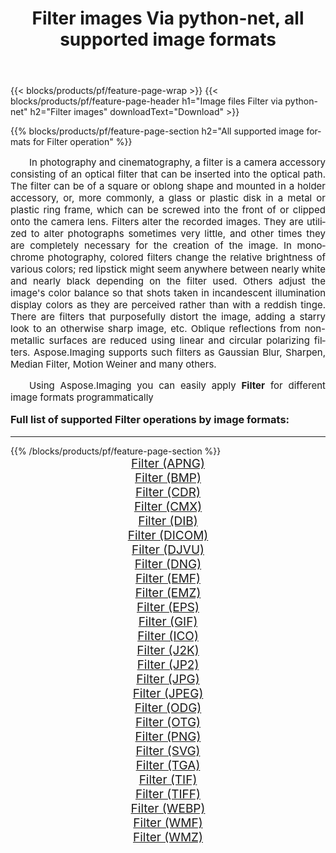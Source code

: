 ﻿---
title: Filter images Via python-net, all supported image formats 
weight: 3920
url: /de/python-net/filter/ 
lang: de
langdirlevel: 2
locales: zh-hans,ja,it,ru,de,es,fr,nl,id,lt,pl,pt,vi,tr,ko,zh-hant,ar,hi,th,sv,cs,uk,he
description: Using Aspose.Imaging you can easily Filter images Via python-net
---

{{< blocks/products/pf/feature-page-wrap >}}
{{< blocks/products/pf/feature-page-header h1="Image files Filter via python-net" h2="Filter images" downloadText="Download" >}}


{{% blocks/products/pf/feature-page-section  h2="All supported image formats for Filter operation" %}}
<p align="justify" style="text-indent:2em;font-size:15px;">
In photography and cinematography, a filter is a camera accessory consisting of an optical filter that can be inserted into the optical path. The filter can be of a square or oblong shape and mounted in a holder accessory, or, more commonly, a glass or plastic disk in a metal or plastic ring frame, which can be screwed into the front of or clipped onto the camera lens. Filters alter the recorded images. They are utilized to alter photographs sometimes very little, and other times they are completely necessary for the creation of the image. In monochrome photography, colored filters change the relative brightness of various colors; red lipstick might seem anywhere between nearly white and nearly black depending on the filter used. Others adjust the image's color balance so that shots taken in incandescent illumination display colors as they are perceived rather than with a reddish tinge. There are filters that purposefully distort the image, adding a starry look to an otherwise sharp image, etc. Oblique reflections from non-metallic surfaces are reduced using linear and circular polarizing filters. Aspose.Imaging supports such filters as Gaussian Blur, Sharpen, Median Filter, Motion Weiner and many others.
</p>
<p align="justify" style="text-indent:2em;font-size:15px;">
Using Aspose.Imaging you can easily apply <b>Filter</b> for different image formats programmatically
</p>
<h3 style="margin-top:16px;">
Full list of supported Filter operations by image formats:
</h3>
<hr/>
{{% /blocks/products/pf/feature-page-section %}}
<div class="container-fluid productfamilypage bg-gray">
    <div class="convertypes bg-gray agp-content section">
        <div class="container">
		<div class="row other-converters" style="gap: 10px;font-size: 19px;text-align:center;">
		    <div class='col-md-3 other-converter remove-lp remove-rp'><a href="/imaging/de/python-net/filter/apng/" style="padding:15px;">Filter (APNG)</a></div><div class='col-md-3 other-converter remove-lp remove-rp'><a href="/imaging/de/python-net/filter/bmp/" style="padding:15px;">Filter (BMP)</a></div><div class='col-md-3 other-converter remove-lp remove-rp'><a href="/imaging/de/python-net/filter/cdr/" style="padding:15px;">Filter (CDR)</a></div><div class='col-md-3 other-converter remove-lp remove-rp'><a href="/imaging/de/python-net/filter/cmx/" style="padding:15px;">Filter (CMX)</a></div><div class='col-md-3 other-converter remove-lp remove-rp'><a href="/imaging/de/python-net/filter/dib/" style="padding:15px;">Filter (DIB)</a></div><div class='col-md-3 other-converter remove-lp remove-rp'><a href="/imaging/de/python-net/filter/dicom/" style="padding:15px;">Filter (DICOM)</a></div><div class='col-md-3 other-converter remove-lp remove-rp'><a href="/imaging/de/python-net/filter/djvu/" style="padding:15px;">Filter (DJVU)</a></div><div class='col-md-3 other-converter remove-lp remove-rp'><a href="/imaging/de/python-net/filter/dng/" style="padding:15px;">Filter (DNG)</a></div><div class='col-md-3 other-converter remove-lp remove-rp'><a href="/imaging/de/python-net/filter/emf/" style="padding:15px;">Filter (EMF)</a></div><div class='col-md-3 other-converter remove-lp remove-rp'><a href="/imaging/de/python-net/filter/emz/" style="padding:15px;">Filter (EMZ)</a></div><div class='col-md-3 other-converter remove-lp remove-rp'><a href="/imaging/de/python-net/filter/eps/" style="padding:15px;">Filter (EPS)</a></div><div class='col-md-3 other-converter remove-lp remove-rp'><a href="/imaging/de/python-net/filter/gif/" style="padding:15px;">Filter (GIF)</a></div><div class='col-md-3 other-converter remove-lp remove-rp'><a href="/imaging/de/python-net/filter/ico/" style="padding:15px;">Filter (ICO)</a></div><div class='col-md-3 other-converter remove-lp remove-rp'><a href="/imaging/de/python-net/filter/j2k/" style="padding:15px;">Filter (J2K)</a></div><div class='col-md-3 other-converter remove-lp remove-rp'><a href="/imaging/de/python-net/filter/jp2/" style="padding:15px;">Filter (JP2)</a></div><div class='col-md-3 other-converter remove-lp remove-rp'><a href="/imaging/de/python-net/filter/jpg/" style="padding:15px;">Filter (JPG)</a></div><div class='col-md-3 other-converter remove-lp remove-rp'><a href="/imaging/de/python-net/filter/jpeg/" style="padding:15px;">Filter (JPEG)</a></div><div class='col-md-3 other-converter remove-lp remove-rp'><a href="/imaging/de/python-net/filter/odg/" style="padding:15px;">Filter (ODG)</a></div><div class='col-md-3 other-converter remove-lp remove-rp'><a href="/imaging/de/python-net/filter/otg/" style="padding:15px;">Filter (OTG)</a></div><div class='col-md-3 other-converter remove-lp remove-rp'><a href="/imaging/de/python-net/filter/png/" style="padding:15px;">Filter (PNG)</a></div><div class='col-md-3 other-converter remove-lp remove-rp'><a href="/imaging/de/python-net/filter/svg/" style="padding:15px;">Filter (SVG)</a></div><div class='col-md-3 other-converter remove-lp remove-rp'><a href="/imaging/de/python-net/filter/tga/" style="padding:15px;">Filter (TGA)</a></div><div class='col-md-3 other-converter remove-lp remove-rp'><a href="/imaging/de/python-net/filter/tif/" style="padding:15px;">Filter (TIF)</a></div><div class='col-md-3 other-converter remove-lp remove-rp'><a href="/imaging/de/python-net/filter/tiff/" style="padding:15px;">Filter (TIFF)</a></div><div class='col-md-3 other-converter remove-lp remove-rp'><a href="/imaging/de/python-net/filter/webp/" style="padding:15px;">Filter (WEBP)</a></div><div class='col-md-3 other-converter remove-lp remove-rp'><a href="/imaging/de/python-net/filter/wmf/" style="padding:15px;">Filter (WMF)</a></div><div class='col-md-3 other-converter remove-lp remove-rp'><a href="/imaging/de/python-net/filter/wmz/" style="padding:15px;">Filter (WMZ)</a></div>
                </div>
        </div>
    </div>
</div>
<br/>
